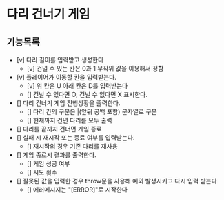 # 다리 건너기 게임

## 기능목록

- [v] 다리 길이를 입력받고 생성한다
  - [v] 건널 수 있는 칸은 0과 1 무작위 값을 이용해서 정함
- [v] 플레이어가 이동할 칸을 입력받는다.
  - [v] 위 칸은 U 아래 칸은 D를 입력받는다
  - [] 건널 수 있다면 O, 건널 수 없다면 X 표시한다.
- [] 다리 건너기 게임 진행상황을 출력한다.
  - [] 다리 칸의 구분은 |(앞뒤 공백 포함) 문자열로 구분
  - [] 현재까지 건넌 다리를 모두 출력
- [] 다리를 끝까지 건너면 게임 종료
- [] 실패 시 재시작 또는 종료 여부를 입력받는다.
  - [] 재시작의 경우 기존 다리를 재사용
- [] 게임 종료시 결과를 출력한다.
  - [] 게임 성공 여부
  - [] 시도 횟수
- [] 잘못된 값을 입력한 경우 throw문을 사용해 예외 발생시키고 다시 입력 받는다
  - [] 에러메시지는 "[ERROR]"로 시작한다
